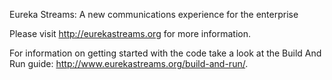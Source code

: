 Eureka Streams: A new communications experience for the enterprise

Please visit http://eurekastreams.org for more information.

For information on getting started with the code take a look at the Build And Run guide: http://www.eurekastreams.org/build-and-run/.
